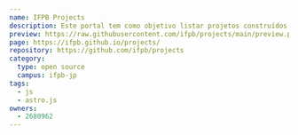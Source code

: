 ```yaml
---
name: IFPB Projects
description: Este portal tem como objetivo listar projetos construídos pelos alunos do IFPB.
preview: https://raw.githubusercontent.com/ifpb/projects/main/preview.png
page: https://ifpb.github.io/projects/
repository: https://github.com/ifpb/projects
category:
  type: open source
  campus: ifpb-jp
tags:
  - js
  - astro.js
owners:
  - 2680962
---
```

